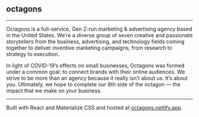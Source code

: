 ## octagons

---

Octagons is a full-service, Gen Z-run marketing & advertising agency based in the United States. We’re a diverse group of seven creative and passionate storytellers from the business, advertising, and technology fields coming together to deliver inventive marketing campaigns, from research to strategy to execution. 

 In light of COVID-19’s effects on small businesses, Octagons was formed under a common goal: to connect brands with their online audiences. We strive to be more than an agency because it really isn’t about us. It’s about you. Ultimately, we hope to complete our 8th side of the octagon — the impact that we make on your business. 

---

Built with React and Materialize CSS and hosted at [octagons.netlify.app](https://octagons.netlify.app).
